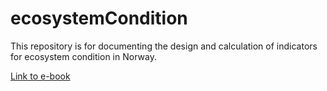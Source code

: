 # ecosystemCondition
This repository is for documenting the design and calculation of indicators for ecosystem condition in Norway.


[Link to e-book](https://ninanor.github.io/ecosystemCondition/)

